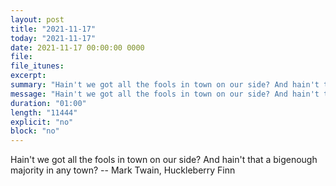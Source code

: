 ```yaml
---
layout: post
title: "2021-11-17"
today: "2021-11-17"
date: 2021-11-17 00:00:00 0000
file:
file_itunes:
excerpt:
summary: "Hain't we got all the fools in town on our side? And hain't that a bigenough majority in any town? -- Mark Twain, Huckleberry Finn "
message: "Hain't we got all the fools in town on our side? And hain't that a bigenough majority in any town? -- Mark Twain, Huckleberry Finn "
duration: "01:00"
length: "11444"
explicit: "no"
block: "no"
---
```

Hain't we got all the fools in town on our side? And hain't that a bigenough majority in any town? -- Mark Twain, Huckleberry Finn 

